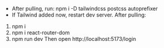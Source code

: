 - After pulling, run: npm i -D tailwindcss postcss autoprefixer
- If Tailwind added now, restart dev server.
After pulling:
1) npm i
2) npm i react-router-dom
3) npm run dev
Then open http://localhost:5173/login
